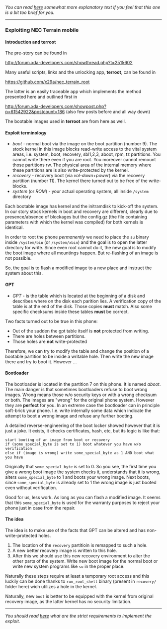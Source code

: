 *You can read [here](general-th.md) somewhat more explanatory text if you feel that this one is a bit too brief for you.*

---

### Exploiting NEC Terrain mobile

#### Introduction and terroot

The pre-story can be found in

http://forum.xda-developers.com/showthread.php?t=2515602

Many useful scripts, links and the unlocking app, **terroot**,  can be found in 

https://github.com/x29a/nec_terrain_root

The latter is an easily traceable app which implements the method presented here and outlined first in

http://forum.xda-developers.com/showpost.php?p=61542922&postcount=186 (also few posts before and all way down)

The bootable images used in **terroot** are from here as well.

#### Exploit terminology

* *boot* - normal boot via the image on the boot partition (number 9). The stock kernel in this image blocks read-write access to the vital system areas, i.e. system, boot, recovery, sbl1,2,3, aboot, rpm, tz partitions.
You cannot write there even if you are root. You moreover cannot remount those partitions rw. The physical area of the internal memory where these partitions are is also write-protected by the kernel.
* *recovery* - recovery boot (via *vol-down+power*) via the recovery partition (number 11). The kernel there turned out to be free of the write-blocks.
* *system* (or *ROM*) - your actual operating system, all inside `/system` directory

Each bootable image has kernel and the initramdisk to kick-off the system. In our story stock kernels in boot and recovery are different, clearly due to presence/absence of blockages but
the config.gz (the file containing parameters with which the kernel was compiled) for both kernels is identical.

In order to root the phone *permanently* we need to place the `su` binary inside `/system/bin` (or `/system/xbin`) and the goal is to open the latter directory for write. Since even root cannot do it, the new goal is to modify the boot
image where all mountings happen. But re-flashing of an image is not possible.

So, the goal is to flash a modified image to a new place and instruct the system about this.

#### GPT

* *GPT* - is the table which is located at the beginning of a disk and describes where on the disk each parition lies. A verification copy of the table is at the end of the disk. Those copies **must** match. Also some specific checksums inside these tables **must** be correct.

Two facts turned out to be true in this phone:

* Out of the sudden the gpt table itself is **not** protected from writing.
* There are holes between partitions.
* Those holes are **not** write-protected

Therefore, we can try to modify the table and change the position of a bootable partition to be inside a writable hole. Then write the new image there and try to boot it. However ...

#### Bootloader

The bootloader is located in the partition 7 on this phone. It is named *aboot*. The main danger is that sometimes bootloaders refuse to boot wrong images. Wrong means those w/o security keys or with a wrong checksum or both. The images are "wrong" for the original phone system. However they are **perfect** for you. In an extreme case the bootloader can in principle soft-brick your phone. I.e. write internally some data which indicate the attempt to boot a wrong image and refuse any further booting.

A detailed reverse-engineering of the boot locker showed however that it is just a joke. It exists, it checks certificates, hash, etc, but its logic is like that:
```
start booting of an image from boot or recovery
if (some_special_byte is set to 1) boot whatever you have w/o verification
else if (image is wrong) write some_special_byte as 1 AND boot what you have
```
Originally that `some_special_byte` is set to 0. So you see, the first time you give a wrong boot image the system checks it, understands that it is wrong, alters `some_special_byte` to 1 and boots your wrong image. Next boots, since `some_special_byte` is already set to 1 the wrong image is just booted even without verification.

Good for us, less work. As long as you can flash a modified image. It seems that this `some_special_byte` is used for the warranty purposes to reject your phone just in case from the repair.

#### The idea

The idea is to make use of the facts that GPT can be altered and has non-write-protected holes.

1. The location of the `recovery` partitioin is remapped to such a hole.
2. A new better recovery image is written to this hole.
3. After this we should use this new recovery environment to alter the other parts of the system. Write new boot image for the normal boot or write new system programs like `su` in the proper place.

Naturally these steps require at least a temporary root access and this luckily can be done thanks to `run_root_shell` binary (present in `recovery/` folder here) wich utilizes a hole in the kernel.

Naturally, new `boot` is better to be equipped with the kernel from original recovery image, as the latter kernel has no security limitation.

---

*You should read [here](exploit-pre.md) what are the strict requirements to implement the exploit.*
